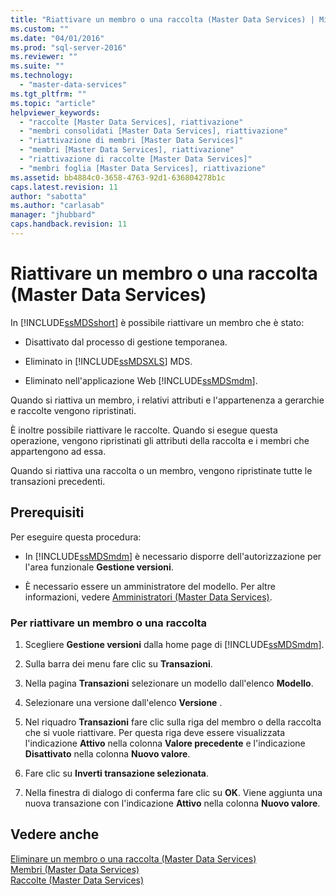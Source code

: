```yaml
---
title: "Riattivare un membro o una raccolta (Master Data Services) | Microsoft Docs"
ms.custom: ""
ms.date: "04/01/2016"
ms.prod: "sql-server-2016"
ms.reviewer: ""
ms.suite: ""
ms.technology: 
  - "master-data-services"
ms.tgt_pltfrm: ""
ms.topic: "article"
helpviewer_keywords: 
  - "raccolte [Master Data Services], riattivazione"
  - "membri consolidati [Master Data Services], riattivazione"
  - "riattivazione di membri [Master Data Services]"
  - "membri [Master Data Services], riattivazione"
  - "riattivazione di raccolte [Master Data Services]"
  - "membri foglia [Master Data Services], riattivazione"
ms.assetid: bb4884c0-3658-4763-92d1-636804278b1c
caps.latest.revision: 11
author: "sabotta"
ms.author: "carlasab"
manager: "jhubbard"
caps.handback.revision: 11
---
```

# Riattivare un membro o una raccolta (Master Data Services)
  In [!INCLUDE[ssMDSshort](../includes/ssmdsshort-md.md)] è possibile riattivare un membro che è stato:  
  
-   Disattivato dal processo di gestione temporanea.  
  
-   Eliminato in [!INCLUDE[ssMDSXLS](../includes/ssmdsxls-md.md)] MDS.  
  
-   Eliminato nell'applicazione Web [!INCLUDE[ssMDSmdm](../includes/ssmdsmdm-md.md)].  
  
 Quando si riattiva un membro, i relativi attributi e l'appartenenza a gerarchie e raccolte vengono ripristinati.  
  
 È inoltre possibile riattivare le raccolte. Quando si esegue questa operazione, vengono ripristinati gli attributi della raccolta e i membri che appartengono ad essa.  
  
 Quando si riattiva una raccolta o un membro, vengono ripristinate tutte le transazioni precedenti.  
  
## Prerequisiti  
 Per eseguire questa procedura:  
  
-   In [!INCLUDE[ssMDSmdm](../includes/ssmdsmdm-md.md)] è necessario disporre dell'autorizzazione per l'area funzionale **Gestione versioni**.  
  
-   È necessario essere un amministratore del modello. Per altre informazioni, vedere [Amministratori &#40;Master Data Services&#41;](../master-data-services/administrators-master-data-services.md).  
  
### Per riattivare un membro o una raccolta  
  
1.  Scegliere **Gestione versioni** dalla home page di [!INCLUDE[ssMDSmdm](../includes/ssmdsmdm-md.md)].  
  
2.  Sulla barra dei menu fare clic su **Transazioni**.  
  
3.  Nella pagina **Transazioni** selezionare un modello dall'elenco **Modello**.  
  
4.  Selezionare una versione dall'elenco **Versione** .  
  
5.  Nel riquadro **Transazioni** fare clic sulla riga del membro o della raccolta che si vuole riattivare. Per questa riga deve essere visualizzata l'indicazione **Attivo** nella colonna **Valore precedente** e l'indicazione **Disattivato** nella colonna **Nuovo valore**.  
  
6.  Fare clic su **Inverti transazione selezionata**.  
  
7.  Nella finestra di dialogo di conferma fare clic su **OK**. Viene aggiunta una nuova transazione con l'indicazione **Attivo** nella colonna **Nuovo valore**.  
  
## Vedere anche  
 [Eliminare un membro o una raccolta &#40;Master Data Services&#41;](../master-data-services/delete-a-member-or-collection-master-data-services.md)   
 [Membri &#40;Master Data Services&#41;](../master-data-services/members-master-data-services.md)   
 [Raccolte &#40;Master Data Services&#41;](../master-data-services/collections-master-data-services.md)  
  
  